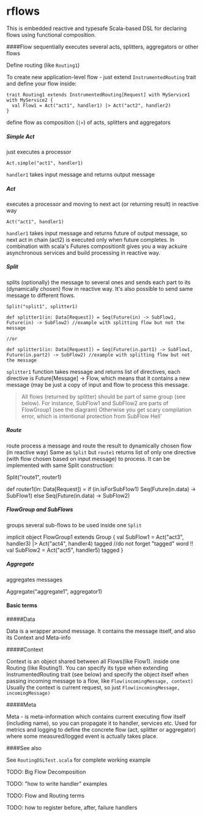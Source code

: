 # rflows

This is embedded reactive and typesafe Scala-based DSL for declaring flows using functional composition.


####Flow
sequentially executes several acts, splitters, aggregators or other flows

Define routing (like `Routing1`)
 
To create new application-level flow - just extend `InstrumentedRouting` trait and define your flow inside:

    trait Routing1 extends InstrumentedRouting[Request] with MyService1 with MyService2 {
      val Flow1 = Act("act1", handler1) |> Act("act2", handler2)
    }

define flow as composition (`|>`) of acts, splitters and aggregators

##### Simple Act 
just executes a processor

    Act.simple("act1", handler1)

`handler1` takes input message and returns output message

##### Act
executes a processor and moving to next act (or returning result) in reactive way
    
    Act("act1", handler1)

`handler1` takes input message and returns future of output message, so next act in chain (act2) is executed only when future completes. In combination with scala's Futures compositionIt gives you a way ackuire asynchronous services and build processing in reactive way.

##### Split
splits (optionally) the message to several ones and sends each part to its (dynamically chosen) flow in reactive way. It's also possible to send same message to different flows.

    Split("split1", splitter1)

    def splitter1(in: Data[Request]) = Seq(Future(in) -> SubFlow1, Future(in) -> SubFlow2) //example with splitting flow but not the message
 
    //or
 
    def splitter1(in: Data[Request]) = Seq(Future(in.part1) -> SubFlow1, Future(in.part2) -> SubFlow2) //example with splitting flow but not the message

`splitter1` function takes message and returns list of directives, each directive is Future[Message] -> Flow, which means that it contains a new message (may be just a copy of input and flow to process this message.

>All flows (returned by splitter) should be part of same group (see below). For instance, SubFlow1 and SubFlow2 are parts of FlowGroup1 (see the diagram)
>Otherwise you get scary compilation error, which is intentional protection from SubFlow Hell'

##### Route
route process a message and route the result to dynamically chosen flow (in reactive way)
Same as `Split` but `route1` returns list of only one directive (with flow chosen based on input message) to process. It can be implemented with same Split construction:

  Split("route1", router1)

  def router1(in: Data[Request]) = if (in.isForSubFlow1)  Seq(Future(in.data) -> SubFlow1) else Seq(Future(in.data) -> SubFlow2)

##### FlowGroup and SubFlows
groups several sub-flows to be used inside one `Split`

  implicit object FlowGroup1 extends Group {
    val SubFlow1 = Act("act3", handler3) |> Act("act4", handler4) tagged //do not forget "tagged" word !!
    val SubFlow2 = Act("act5", handler5) tagged
  }

##### Aggregate
aggregates messages

  Aggregate("aggregate1", aggregator1)

#### Basic terms


#####Data

Data is a wrapper around message. It contains the message itself, and also its Context and Meta-info

#####Context

Context is an object shared between all Flows(like Flow1). inside one Routing (like Routing1).
You can specify its type when extending InstrumentedRouting trait (see below) and specify the object itself when passing incoming message to a flow, like `Flow(incomingMessage, context)`
Usually the context is current request, so just `Flow(incomingMessage, incomingMessage)`

#####Meta

Meta - is meta-information which contains current executing flow itself (including name), so you can propagate it to handler, services etc. Used for metrics and logging to define the concrete flow (act, splitter or aggregator) where some measured/logged event is actually takes place.

####See also

See `RoutingDSLTest.scala` for complete working example 

TODO: Big Flow Decomposition

TODO: "how to write handler" examples

TODO: Flow and Routing terms

TODO: how to register before, after, failure handlers
